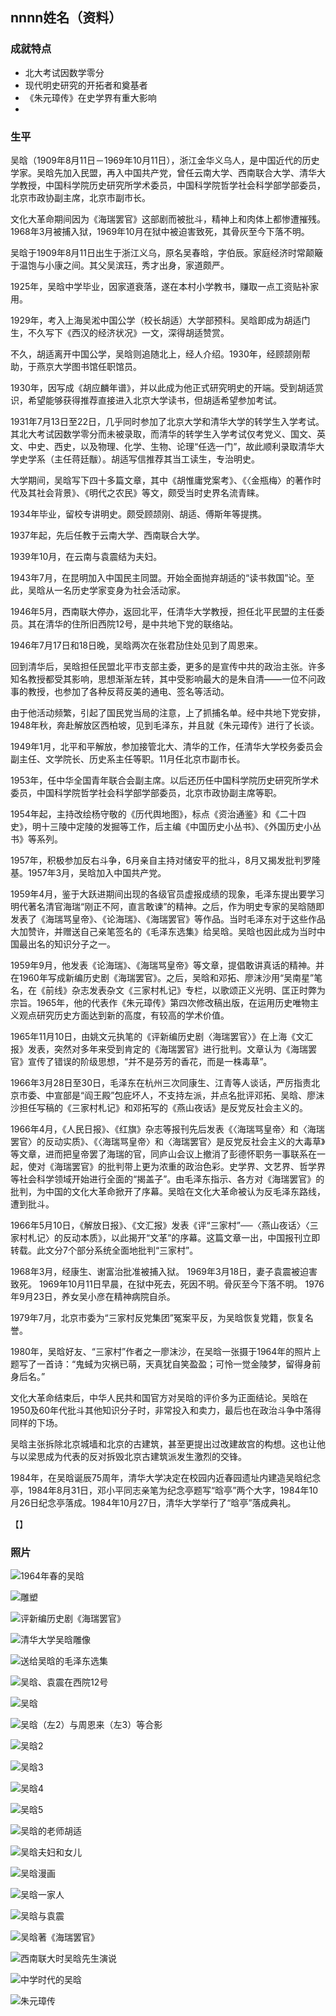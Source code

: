 ## nnnn姓名（资料）

### 成就特点

- 北大考试因数学零分
- 现代明史研究的开拓者和奠基者 
- 《朱元璋传》在史学界有重大影响
- ​


### 生平

吴晗（1909年8月11日－1969年10月11日），浙江金华义乌人，是中国近代的历史学家。吴晗先加入民盟，再入中国共产党，曾任云南大学、西南联合大学、清华大学教授，中国科学院历史研究所学术委员，中国科学院哲学社会科学部学部委员，北京市政协副主席，北京市副市长。

文化大革命期间因为《海瑞罢官》这部剧而被批斗，精神上和肉体上都惨遭摧残。1968年3月被捕入狱，1969年10月在狱中被迫害致死，其骨灰至今下落不明。



吴晗于1909年8月11日出生于浙江义乌，原名吴春晗，字伯辰。家庭经济时常颠簸于温饱与小康之间。其父吴滨珏，秀才出身，家道颇严。

1925年，吴晗中学毕业，因家道衰落，遂在本村小学教书，赚取一点工资贴补家用。

1929年，考入上海吴淞中国公学（校长胡适）大学部预科。吴晗即成为胡适门生，不久写下《西汉的经济状况》一文，深得胡适赞赏。

不久，胡适离开中国公学，吴晗则追随北上，经人介绍。1930年，经顾颉刚帮助，于燕京大学图书馆任职馆员。

1930年，因写成《胡应麟年谱》，并以此成为他正式研究明史的开端。受到胡适赏识，希望能够获得推荐直接进入北京大学读书，但胡适希望参加考试。

1931年7月13日至22日，几乎同时参加了北京大学和清华大学的转学生入学考试。其北大考试因数学零分而未被录取，而清华的转学生入学考试仅考党义、国文、英文、中史、西史，以及物理、化学、生物、论理“任选一门”，故此顺利录取清华大学史学系（主任蒋廷黻）。胡适写信推荐其当工读生，专治明史。

大学期间，吴晗写下四十多篇文章，其中《胡惟庸党案考》、《〈金瓶梅〉的著作时代及其社会背景》、《明代之农民》等文，颇受当时史界名流青睐。

1934年毕业，留校专讲明史。颇受顾颉刚、胡适、傅斯年等提携。

1937年起，先后任教于云南大学、西南联合大学。

1939年10月，在云南与袁震结为夫妇。

1943年7月，在昆明加入中国民主同盟。开始全面抛弃胡适的“读书救国”论。至此，吴晗从一名历史学家变身为社会活动家。

1946年5月，西南联大停办，返回北平，任清华大学教授，担任北平民盟的主任委员。其在清华的住所旧西院12号，是中共地下党的联络站。

1946年7月17日和18日晚，吴晗两次在张君劢住处见到了周恩来。

回到清华后，吴晗担任民盟北平市支部主委，更多的是宣传中共的政治主张。许多知名教授都受其影响，思想渐渐左转，其中受影响最大的是朱自清——一位不问政事的教授，也参加了各种反蒋反美的通电、签名等活动。

由于他活动频繁，引起了国民党当局的注意，上了抓捕名单。经中共地下党安排，1948年秋，奔赴解放区西柏坡，见到毛泽东，并且就《朱元璋传》进行了长谈。

1949年1月，北平和平解放，参加接管北大、清华的工作，任清华大学校务委员会副主任、文学院长、历史系主任等职。11月任北京市副市长。

1953年，任中华全国青年联合会副主席。以后还历任中国科学院历史研究所学术委员，中国科学院哲学社会科学部学部委员，北京市政协副主席等职。

1954年起，主持改绘杨守敬的《历代舆地图》，标点《资治通鉴》和《二十四史》，明十三陵中定陵的发掘等工作，后主编《中国历史小丛书》、《外国历史小丛书》等系列。

1957年，积极参加反右斗争，6月亲自主持对储安平的批斗，8月又揭发批判罗隆基。1957年3月，吴晗加入中国共产党。

1959年4月，鉴于大跃进期间出现的各级官员虚报成绩的现象，毛泽东提出要学习明代著名清官海瑞“刚正不阿，直言敢谏”的精神。之后，作为明史专家的吴晗随即发表了《海瑞骂皇帝》、《论海瑞》、《海瑞罢官》等作品。当时毛泽东对于这些作品大加赞许，并赠送自己亲笔签名的《毛泽东选集》给吴晗。吴晗也因此成为当时中国最出名的知识分子之一。

1959年9月，他发表《论海瑞》、《海瑞骂皇帝》等文章，提倡敢讲真话的精神。并在1960年写成新编历史剧《海瑞罢官》。之后，吴晗和邓拓、廖沫沙用“吴南星”笔名，在《前线》杂志发表杂文《三家村札记》专栏，以歌颂正义光明、匡正时弊为宗旨。1965年，他的代表作《朱元璋传》第四次修改稿出版，在运用历史唯物主义观点研究历史方面达到新的高度，有较高的学术价值。

1965年11月10日，由姚文元执笔的《评新编历史剧〈海瑞罢官〉》在上海《文汇报》发表，突然对多年来受到肯定的《海瑞罢官》进行批判。文章认为《海瑞罢官》宣传了错误的阶级思想，“并不是芬芳的香花，而是一株毒草”。

1966年3月28日至30日，毛泽东在杭州三次同康生、江青等人谈话，严厉指责北京市委、中宣部是“阎王殿”包庇坏人，不支持左派，并点名批评邓拓、吴晗、廖沫沙担任写稿的《三家村札记》和邓拓写的《燕山夜话》是反党反社会主义的。

1966年4月，《人民日报》、《红旗》杂志等报刊先后发表《〈海瑞骂皇帝〉和〈海瑞罢官〉的反动实质》、《〈海瑞骂皇帝〉和〈海瑞罢官〉是反党反社会主义的大毒草》等文章，进而把皇帝罢了海瑞的官，同庐山会议上撤消了彭德怀职务一事联系在一起，使对《海瑞罢官》的批判带上更为浓重的政治色彩。史学界、文艺界、哲学界等社会科学领域开始进行全面的“揭盖子”。由毛泽东指示、各方对《海瑞罢官》的批判，为中国的文化大革命掀开了序幕。吴晗在文化大革命被认为反毛泽东路线，遭到批斗。

1966年5月10日，《解放日报》、《文汇报》发表《评“三家村”──〈燕山夜话〉〈三家村札记〉的反动本质》，以此揭开“文革”的序幕。这篇文章一出，中国报刊立即转载。此文分7个部分系统全面地批判“三家村”。



1968年3月，经康生、谢富治批准被捕入狱。
1969年3月18日，妻子袁震被迫害致死。
1969年10月11日早晨，在狱中死去，死因不明。骨灰至今下落不明。
1976年9月23日，养女吴小彦在精神病院自杀。

1979年7月，北京市委为“三家村反党集团”冤案平反，为吴晗恢复党籍，恢复名誉。

1980年，吴晗好友、“三家村”作者之一廖沫沙，在吴晗一张摄于1964年的照片上题写了一首诗：“鬼蜮为灾祸已萌，天真犹自笑盈盈；可怜一觉金陵梦，留得身前身后名。”



文化大革命结束后，中华人民共和国官方对吴晗的评价多为正面结论。吴晗在1950及60年代批斗其他知识分子时，非常投入和卖力，最后也在政治斗争中落得同样的下场。

吴晗主张拆除北京城墙和北京的古建筑，甚至更提出过改建故宫的构想。这也让他与以梁思成为代表的反对拆毁北京古建筑派发生激烈的交锋。



1984年，在吴晗诞辰75周年，清华大学决定在校园内近春园遗址内建造吴晗纪念亭，1984年8月31日，邓小平同志亲笔为纪念亭题写“晗亭”两个大字，1984年10月26日纪念亭落成。1984年10月27日，清华大学举行了“晗亭”落成典礼。

【】

### 照片

![1964年春的吴晗](1964年春的吴晗.jpg)

![雕塑](雕塑.jpeg)

![评新编历史剧《海瑞罢官》](评新编历史剧《海瑞罢官》.jpg)

![清华大学吴晗雕像](清华大学吴晗雕像.jpg)

![送给吴晗的毛泽东选集](送给吴晗的毛泽东选集.jpeg)

![吴晗、袁震在西院12号](吴晗、袁震在西院12号.jpg)

![吴晗](吴晗.jpg)

![吴晗（左2）与周恩来（左3）等合影](吴晗（左2）与周恩来（左3）等合影.jpg)

![吴晗2](吴晗2.jpg)

![吴晗3](吴晗3.jpg)

![吴晗4](吴晗4.jpg)

![吴晗5](吴晗5.jpg)

![吴晗的老师胡适](吴晗的老师胡适.jpg)

![吴晗夫妇和女儿](吴晗夫妇和女儿.jpeg)

![吴晗漫画](吴晗漫画.jpeg)

![吴晗一家人](吴晗一家人.jpeg)

![吴晗与袁震](吴晗与袁震.jpg)

![吴晗著《海瑞罢官》](吴晗著《海瑞罢官》.jpg)

![西南联大时吴晗先生演说](西南联大时吴晗先生演说.jpeg)

![中学时代的吴晗](中学时代的吴晗.jpg)

![朱元璋传](朱元璋传.jpg)